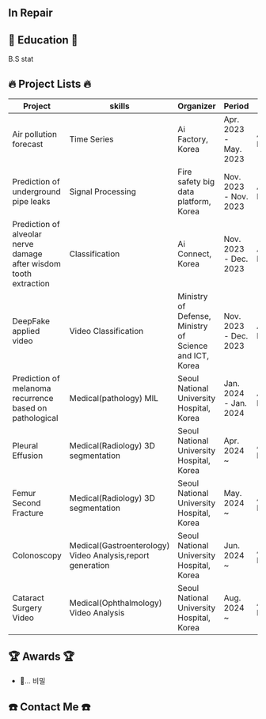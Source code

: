 ## In Repair

## 📖 Education 📖
B.S stat

## 🔥 Project Lists 🔥
| Project | skills | Organizer | Period | Link |
|---------|----------------|-----------|--------|----|
| Air pollution forecast | Time Series | Ai Factory, Korea | Apr. 2023 - May. 2023 | Added later |
| Prediction of underground pipe leaks| Signal Processing | Fire safety big data platform, Korea | Nov. 2023 - Nov. 2023 | Added later |
| Prediction of alveolar nerve damage after wisdom tooth extraction| Classification | Ai Connect, Korea | Nov. 2023 - Dec. 2023 | Added later |
| DeepFake applied video | Video Classification | Ministry of Defense, Ministry of Science and ICT, Korea | Nov. 2023 - Dec. 2023 | Added later |
| Prediction of melanoma recurrence based on pathological | Medical(pathology) MIL | Seoul National University Hospital, Korea | Jan. 2024 - Jan. 2024 | Added later |
| Pleural Effusion | Medical(Radiology) 3D segmentation | Seoul National University Hospital, Korea | Apr. 2024 ~  | Added later |
| Femur Second Fracture | Medical(Radiology) 3D segmentation | Seoul National University Hospital, Korea | May. 2024 ~ | Added later |
| Colonoscopy | Medical(Gastroenterology) Video Analysis,report generation | Seoul National University Hospital, Korea | Jun. 2024 ~ | Added later |
| Cataract Surgery Video | Medical(Ophthalmology) Video Analysis | Seoul National University Hospital, Korea | Aug. 2024 ~ | Added later |

## 🏆 Awards 🏆
- 🤔... 비밀

## ☎️ Contact Me ☎️
<!--

[Github_Link](https://example.com/colonoscopy-project)
**jjunstone7/jjunstone7** is a ✨ _special_ ✨ repository because its `README.md` (this file) appears on your GitHub profile.

Here are some ideas to get you started:
Here is an example of using emojis in GitHub Markdown:

- :smile: This project makes me happy!
- :computer: Working on coding projects.
- :bulb: Got a new idea for a project!
- :rocket: Ready to launch the new version!

- 🔭 I’m currently working on ...
- 🌱 I’m currently learning ...
- 👯 I’m looking to collaborate on ...
- 🤔 I’m looking for help with ...
- 💬 Ask me about ...
- 📫 How to reach me: ...
- 😄 Pronouns: ...
- ⚡ Fun fact: ...
-->
